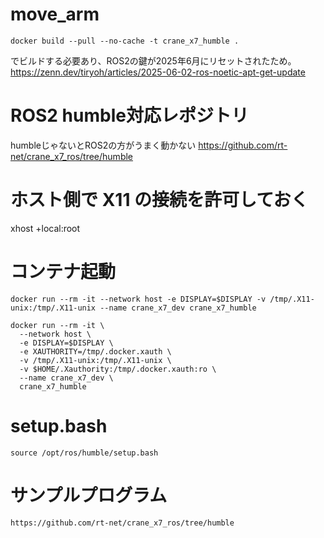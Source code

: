 # move_arm

    docker build --pull --no-cache -t crane_x7_humble .

でビルドする必要あり、ROS2の鍵が2025年6月にリセットされたため。
https://zenn.dev/tiryoh/articles/2025-06-02-ros-noetic-apt-get-update

# ROS2 humble対応レポジトリ
humbleじゃないとROS2の方がうまく動かない
https://github.com/rt-net/crane_x7_ros/tree/humble


# ホスト側で X11 の接続を許可しておく
xhost +local:root

# コンテナ起動

    docker run --rm -it --network host -e DISPLAY=$DISPLAY -v /tmp/.X11-unix:/tmp/.X11-unix --name crane_x7_dev crane_x7_humble

    docker run --rm -it \
      --network host \
      -e DISPLAY=$DISPLAY \
      -e XAUTHORITY=/tmp/.docker.xauth \
      -v /tmp/.X11-unix:/tmp/.X11-unix \
      -v $HOME/.Xauthority:/tmp/.docker.xauth:ro \
      --name crane_x7_dev \
      crane_x7_humble


# setup.bash

    source /opt/ros/humble/setup.bash

# サンプルプログラム

    https://github.com/rt-net/crane_x7_ros/tree/humble



